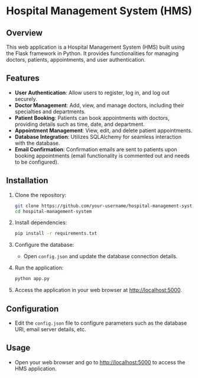 # Hospital Management System (HMS)

## Overview

This web application is a Hospital Management System (HMS) built using the Flask framework in Python. It provides functionalities for managing doctors, patients, appointments, and user authentication.

## Features

- **User Authentication**: Allow users to register, log in, and log out securely.
- **Doctor Management**: Add, view, and manage doctors, including their specialties and departments.
- **Patient Booking**: Patients can book appointments with doctors, providing details such as time, date, and department.
- **Appointment Management**: View, edit, and delete patient appointments.
- **Database Integration**: Utilizes SQLAlchemy for seamless interaction with the database.
- **Email Confirmation**: Confirmation emails are sent to patients upon booking appointments (email functionality is commented out and needs to be configured).

## Installation

1. Clone the repository:

    ```bash
    git clone https://github.com/your-username/hospital-management-system.git
    cd hospital-management-system
    ```

2. Install dependencies:

    ```bash
    pip install -r requirements.txt
    ```

3. Configure the database:
   - Open `config.json` and update the database connection details.

4. Run the application:

    ```bash
    python app.py
    ```

5. Access the application in your web browser at [http://localhost:5000](http://localhost:5000).

## Configuration

- Edit the `config.json` file to configure parameters such as the database URI, email server details, etc.

## Usage

- Open your web browser and go to [http://localhost:5000](http://localhost:5000) to access the HMS application.

